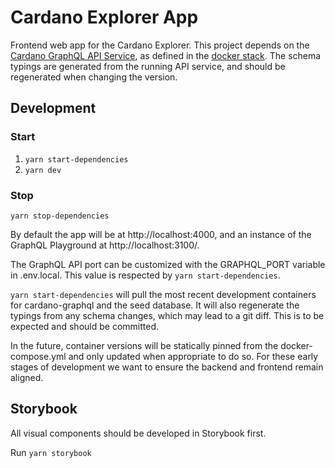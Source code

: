 Cardano Explorer App
====================

Frontend web app for the Cardano Explorer. This project depends on the [Cardano GraphQL API Service](https://github.com/input-output-hk/cardano-graphql), as defined in the [docker stack](docker-compose.yml). The schema typings are generated from the running API service, and should be regenerated when changing the version.

## Development
### Start
1. `yarn start-dependencies`
2. `yarn dev`

### Stop
`yarn stop-dependencies`

By default the app will be at http://localhost:4000, and an instance of the GraphQL Playground at http://localhost:3100/.

The GraphQL API port can be customized with the GRAPHQL_PORT variable in .env.local. This value is respected by `yarn start-dependencies`.

`yarn start-dependencies` will pull the most recent development containers for cardano-graphql and the seed database. It will also regenerate the typings from any schema changes, which may lead to a git diff. This is to be expected and should be committed. 

In the future, container versions will be statically pinned from the docker-compose.yml and only updated when appropriate to do so. For these early stages of development we want to ensure the backend and frontend remain aligned.

## Storybook

All visual components should be developed in Storybook first.

Run `yarn storybook`
